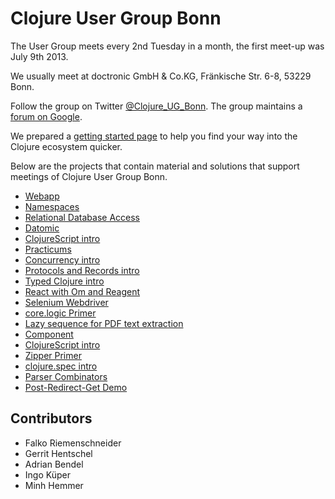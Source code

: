 # Clojure User Group Bonn

The User Group meets every 2nd Tuesday in a month, the first meet-up was July 9th 2013.

We usually meet at doctronic GmbH & Co.KG, Fränkische Str. 6-8, 53229 Bonn.

Follow the group on Twitter [@Clojure_UG_Bonn](https://twitter.com/Clojure_UG_Bonn).
The group maintains a [forum on Google](https://groups.google.com/forum/#!forum/clojure-user-group-bonn).

We prepared a [getting started page](getting-started.md) to help you find your way into the Clojure ecosystem quicker.

Below are the projects that contain material and solutions that support meetings of
Clojure User Group Bonn.

* [Webapp](webapp)
* [Namespaces](namespaces)
* [Relational Database Access](rdbms-intro)
* [Datomic](datomic)
* [ClojureScript intro](cljsapp)
* [Practicums](practicums)
* [Concurrency intro](concurrency)
* [Protocols and Records intro](protocolsrecords)
* [Typed Clojure intro](typed)
* [React with Om and Reagent](react)
* [Selenium Webdriver](selenium)
* [core.logic Primer](core-logic-primer)
* [Lazy sequence for PDF text extraction](pdftext)
* [Component](component)
* [ClojureScript intro](cljsintro)
* [Zipper Primer](zipper-primer)
* [clojure.spec intro](spec)
* [Parser Combinators](parser-combinators)
* [Post-Redirect-Get Demo](webprgdemo)

## Contributors

* Falko Riemenschneider
* Gerrit Hentschel
* Adrian Bendel
* Ingo Küper
* Minh Hemmer
